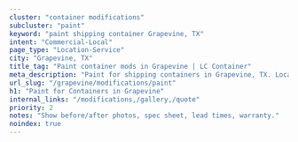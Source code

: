 ```yaml
---
cluster: "container modifications"
subcluster: "paint"
keyword: "paint shipping container Grapevine, TX"
intent: "Commercial-Local"
page_type: "Location-Service"
city: "Grapevine, TX"
title_tag: "Paint container mods in Grapevine | LC Container"
meta_description: "Paint for shipping containers in Grapevine, TX. Local fabrication & pro install. LC Container — Since 2003. Get a quote."
url_slug: "/grapevine/modifications/paint"
h1: "Paint for Containers in Grapevine"
internal_links: "/modifications,/gallery,/quote"
priority: 2
notes: "Show before/after photos, spec sheet, lead times, warranty."
noindex: true
---
```


<!-- TODO: Add unique city/inventory copy, images, and internal links here. -->
